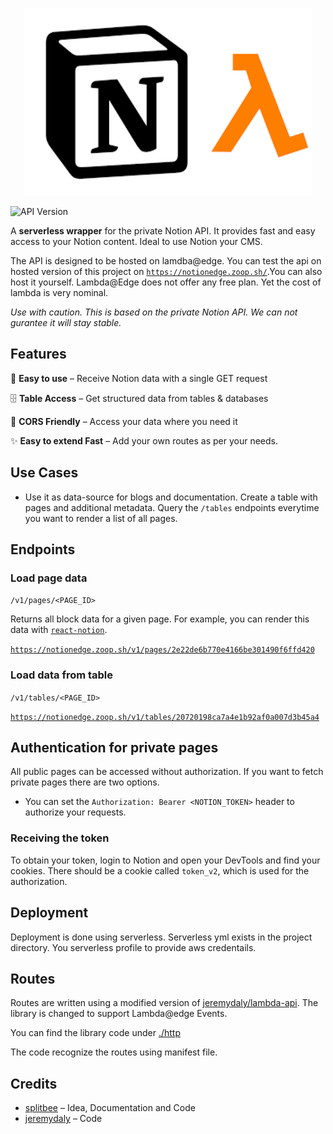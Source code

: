 <p align="center">
  <img width="460" height="300" src="https://github.com/maddygoround/notionedge/blob/master/image.png">
</p>

![API Version](https://badgen.net/badge/API%20Version/v1/green)

A **serverless wrapper** for the private Notion API. It provides fast and easy access to your Notion content.
Ideal to use Notion your CMS.

The API is designed to be hosted on lamdba@edge. You can test the api on hosted version of this project on [`https://notionedge.zoop.sh/`](https://notionedge.zoop.sh/).You can also host it yourself. Lambda@Edge does not offer any free plan. Yet the cost of lambda is very nominal.

_Use with caution. This is based on the private Notion API. We can not gurantee it will stay stable._

## Features

🍭 **Easy to use** – Receive Notion data with a single GET request

🗄 **Table Access** – Get structured data from tables & databases

🛫 **CORS Friendly** – Access your data where you need it

✨ **Easy to extend Fast** – Add your own routes as per your needs.

## Use Cases

- Use it as data-source for blogs and documentation. Create a table with pages and additional metadata. Query the `/tables` endpoints everytime you want to render a list of all pages.

## Endpoints

### Load page data

`/v1/pages/<PAGE_ID>`

Returns all block data for a given page.
For example, you can render this data with [`react-notion`](https://github.com/splitbee/react-notion).

[`https://notionedge.zoop.sh/v1/pages/2e22de6b770e4166be301490f6ffd420`](https://notionedge.zoop.sh/v1/pages/2e22de6b770e4166be301490f6ffd420)

### Load data from table

`/v1/tables/<PAGE_ID>`

[`https://notionedge.zoop.sh/v1/tables/20720198ca7a4e1b92af0a007d3b45a4`](https://notionedge.zoop.sh/v1/tables/20720198ca7a4e1b92af0a007d3b45a4)

## Authentication for private pages

All public pages can be accessed without authorization. If you want to fetch private pages there are two options.
- You can set the `Authorization: Bearer <NOTION_TOKEN>` header to authorize your requests.

### Receiving the token
To obtain your token, login to Notion and open your DevTools and find your cookies. There should be a cookie called `token_v2`, which is used for the authorization.

## Deployment
Deployment is done using serverless. Serverless yml exists in the project directory. You serverless profile to provide aws credentails.

## Routes
Routes are written using a modified version of [jeremydaly/lambda-api](https://github.com/jeremydaly/lambda-api). The library is changed to support Lambda@edge Events.

You can find the library code under [./http](https://github.com/maddygoround/notionedge/tree/master/http)

The code recognize the routes using manifest file.

## Credits
- [splitbee](https://github.com/splitbee/notion-api-worker) – Idea, Documentation and Code
- [jeremydaly](https://github.com/jeremydaly/lambda-api) – Code

